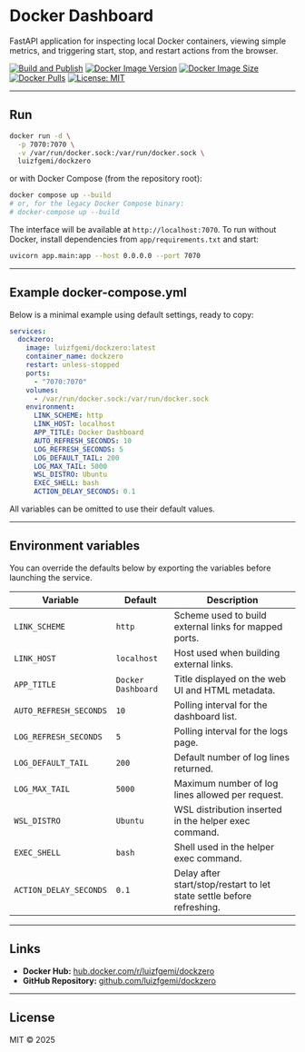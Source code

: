 # Docker Dashboard

FastAPI application for inspecting local Docker containers, viewing simple metrics, and triggering start, stop, and restart actions from the browser.

[![Build and Publish](https://github.com/luizfgemi/dockzero/actions/workflows/docker-publish.yml/badge.svg)](https://github.com/luizfgemi/dockzero/actions/workflows/docker-publish.yml)
[![Docker Image Version](https://img.shields.io/docker/v/luizfgemi/dockzero?sort=semver&logo=docker)](https://hub.docker.com/r/luizfgemi/dockzero)
[![Docker Image Size](https://img.shields.io/docker/image-size/luizfgemi/dockzero/latest?logo=docker)](https://hub.docker.com/r/luizfgemi/dockzero)
[![Docker Pulls](https://img.shields.io/docker/pulls/luizfgemi/dockzero?logo=docker)](https://hub.docker.com/r/luizfgemi/dockzero)
[![License: MIT](https://img.shields.io/badge/License-MIT-blue.svg)](LICENSE)

---

## Run

```bash
docker run -d \
  -p 7070:7070 \
  -v /var/run/docker.sock:/var/run/docker.sock \
  luizfgemi/dockzero
```

or with Docker Compose (from the repository root):

```bash
docker compose up --build
# or, for the legacy Docker Compose binary:
# docker-compose up --build
```

The interface will be available at `http://localhost:7070`.
To run without Docker, install dependencies from `app/requirements.txt` and start:

```bash
uvicorn app.main:app --host 0.0.0.0 --port 7070
```

---

## Example docker-compose.yml

Below is a minimal example using default settings, ready to copy:

```yaml
services:
  dockzero:
    image: luizfgemi/dockzero:latest
    container_name: dockzero
    restart: unless-stopped
    ports:
      - "7070:7070"
    volumes:
      - /var/run/docker.sock:/var/run/docker.sock
    environment:
      LINK_SCHEME: http
      LINK_HOST: localhost
      APP_TITLE: Docker Dashboard
      AUTO_REFRESH_SECONDS: 10
      LOG_REFRESH_SECONDS: 5
      LOG_DEFAULT_TAIL: 200
      LOG_MAX_TAIL: 5000
      WSL_DISTRO: Ubuntu
      EXEC_SHELL: bash
      ACTION_DELAY_SECONDS: 0.1
```

All variables can be omitted to use their default values.

---

## Environment variables

You can override the defaults below by exporting the variables before launching the service.

| Variable               | Default            | Description                                                           |
| ---------------------- | ------------------ | --------------------------------------------------------------------- |
| `LINK_SCHEME`          | `http`             | Scheme used to build external links for mapped ports.                 |
| `LINK_HOST`            | `localhost`        | Host used when building external links.                               |
| `APP_TITLE`            | `Docker Dashboard` | Title displayed on the web UI and HTML metadata.                      |
| `AUTO_REFRESH_SECONDS` | `10`               | Polling interval for the dashboard list.                              |
| `LOG_REFRESH_SECONDS`  | `5`                | Polling interval for the logs page.                                   |
| `LOG_DEFAULT_TAIL`     | `200`              | Default number of log lines returned.                                 |
| `LOG_MAX_TAIL`         | `5000`             | Maximum number of log lines allowed per request.                      |
| `WSL_DISTRO`           | `Ubuntu`           | WSL distribution inserted in the helper exec command.                 |
| `EXEC_SHELL`           | `bash`             | Shell used in the helper exec command.                                |
| `ACTION_DELAY_SECONDS` | `0.1`              | Delay after start/stop/restart to let state settle before refreshing. |

---

## Links

* **Docker Hub:** [hub.docker.com/r/luizfgemi/dockzero](https://hub.docker.com/r/luizfgemi/dockzero)
* **GitHub Repository:** [github.com/luizfgemi/dockzero](https://github.com/luizfgemi/dockzero)

---

## License

MIT © 2025
